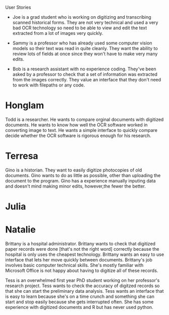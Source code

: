 User Stories

- Joe is a grad student who is working on digitizing and transcribing scanned historical forms. They are not very technical and used a very bad OCR technology so need to be able to view and edit the text extracted from a lot of images very quickly. 

- Sammy is a professor who has already used some computer vision models so their text was read in quite cleanly. They want the ability to review lots of fields at once since they won't have to make very many edits. 

- Bob is a research assistant with no experience coding. They've been asked by a professor to check that a set of information was extracted from the images correctly. They value an interface that they don't need to work with filepaths or any code. 












# Honglam 

Todd is a researcher. He wants to compare orginal documents with digitized documents. He wants to know how well the OCR software worked in converting image to text. He wants a simple interface to quickly compare decide whether the OCR software is rigorous enough for his research.







# Terresa 

Gino is a historian. They want to easily digitize photocopies of old documents. Gino wants to do as little as possible, other than uploading the document to the program. Gino has a experience manually inputing data and doesn't mind making minor edits, however,the fewer the better. 








# Julia 









# Natalie 

Brittany is a hospital administrator. Brittany wants to check that digitized paper records were done [that's not the right word] correctly because the hospital is only uses the cheapest technology. Brittany wants an easy to use interface that lets her move quickly between documents. Brittany's job involves basic computer technical skills. She's mostly familiar with Microsoft Office is not happy about having to digitize all of these records. 

Tess is an overwhelmed first year PhD student working on her professor's research project. Tess wants to check the accuracy of digitzed records so that she can start the preliminary data analysis. Tess wants an interface that is easy to learn because she's on a time crunch and something she can start and stop easily because she gets interrupted often. She has some experience with digitized documents and R but has never used python. 